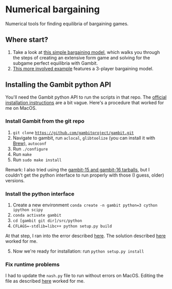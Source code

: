 # Numerical bargaining

Numerical tools for finding equilibria of bargaining games.

## Where start?
1. Take a look at [this simple bargaining model](https://github.com/Yukee/numerical-bargaining/blob/main/simple_twoplayer_bargaining.ipynb), which walks you through the steps of creating an extensive form game and solving for the subgame perfect equilibria with Gambit.
1. [This more involved example](https://github.com/Yukee/numerical-bargaining/blob/main/threeplayer_bargaining.ipynb) features a 3-player bargaining model.

## Installing the Gambit python API
You'll need the Gambit python API to run the scripts in that repo.
The [official  installation instructions](https://gambitproject.readthedocs.io/en/latest/build.html#build-python) are a bit vague. 
Here's a procedure that worked for me on MacOS.

### Install Gambit from the git repo

1. `git clone` [`https://github.com/gambitproject/gambit.git`](https://github.com/gambitproject/gambit.git)
2. Navigate to gambit, run `aclocal`, `glibtoolize` (you can install it with [Brew](https://brew.sh/)), `autoconf`
3. Run `./configure`
4. Run `make`
5. Run `sudo make install`

Remark: I also tried using the [gambit-15 and gambit-16 tarballs](http://www.gambit-project.org/), but I couldn't get the python interface to run properly with those (I guess, older) versions.

### Install the python interface

1. Create a new environment `conda create -n gambit python=3 cython ipython scipy`
2. `conda activate gambit`
3. `cd [gambit git dir]/src/python`
4. `CFLAGS=-stdlib=libc++ python setup.py build`

At that step, I ran into the error described [here](https://github.com/gambitproject/gambit/issues/273#issue-950074287). The solution described [here](https://github.com/gambitproject/gambit/issues/273#issuecomment-895463705) worked for me.

5. Now we're ready for installation: run `python setup.py install`

### Fix runtime problems

I had to update the `nash.py` file to run without errors on MacOS. Editing the file as described [here](https://github.com/gambitproject/gambit/pull/266#issue-516555733) worked for me.
